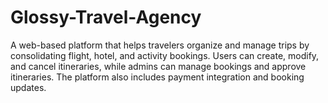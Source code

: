 # Glossy-Travel-Agency
A web-based platform that helps travelers organize and manage trips by consolidating flight, hotel, and activity bookings. Users can create, modify, and cancel itineraries, while admins can manage bookings and approve itineraries. The platform also includes payment integration and booking updates.
